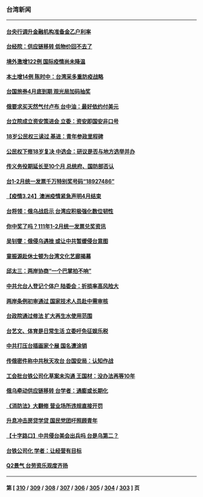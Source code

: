 ### 台湾新闻
---
#### [台央行调升金融机构准备金乙户利率](../../pages/ncid1349361/n13672627.md) 
#### [台经院：供应链移转 低物价回不去了](../../pages/ncid1349361/n13672664.md) 
#### [境外激增122例 国际疫情尚未降温](../../pages/ncid1349361/n13672589.md) 
#### [本土增14例 陈时中：台湾采多重防疫战略](../../pages/ncid1349361/n13672591.md) 
#### [台国旅券4月底到期 观光局加码抽奖](../../pages/ncid1349361/n13672596.md) 
#### [俄要求买天然气付卢布 台中油：最好依约付美元](../../pages/ncid1349361/n13672560.md) 
#### [台立院成立资安策进会 立委：资安即国安非口号](../../pages/ncid1349361/n13672563.md) 
#### [18岁公民权三读过 基进：青年参政里程碑](../../pages/ncid1349361/n13672398.md) 
#### [公民权下修18岁复决 中选会：研议是否与地方选举并办](../../pages/ncid1349361/n13672396.md) 
#### [传义务役期延长至10个月 总统府、国防部否认](../../pages/ncid1349361/n13672392.md) 
#### [台1-2月统一发票千万特别奖号码“18927486”](../../pages/ncid1349361/n13672202.md) 
#### [【疫情3.24】澳洲疫情紧急声明4月结束](../../pages/ncid1349361/n13671990.md) 
#### [台将领：俄乌战启示 台湾应积极强化数位韧性](../../pages/ncid1349361/n13672091.md) 
#### [你中奖了吗？111年1-2月统一发票兑奖资讯](../../pages/ncid1349361/n13671966.md) 
#### [吴钊燮：俄侵乌遇挫 或让中共暂缓侵台意图](../../pages/ncid1349361/n13671570.md) 
#### [童振源赴休士顿为台湾文化艺廊揭幕](../../pages/ncid1349361/n13671659.md) 
#### [邱太三：两岸协商“一个巴掌拍不响”](../../pages/ncid1349361/n13670346.md) 
#### [中共允台人登记个体户 陆委会：折损率高风险大](../../pages/ncid1349361/n13670295.md) 
#### [两岸条例初审通过 国家技术人员赴中需审核](../../pages/ncid1349361/n13670337.md) 
#### [台政院通过修法 扩大再生水使用范围](../../pages/ncid1349361/n13670343.md) 
#### [台艺文、体育是日常生活 立委吁免征娱乐税](../../pages/ncid1349361/n13670349.md) 
#### [中共打压台插画家个展 国名遭涂销](../../pages/ncid1349361/n13670335.md) 
#### [传俄密件称中共秋天攻台 台国安局：认知作战](../../pages/ncid1349361/n13669976.md) 
#### [工会批台铁公司化草案未沟通 王国材：没办法再等10年](../../pages/ncid1349361/n13670253.md) 
#### [俄乌牵动供应链移转 台学者：通膨或长期化](../../pages/ncid1349361/n13670242.md) 
#### [《消防法》大翻修 营业场所违规直接开罚](../../pages/ncid1349361/n13670248.md) 
#### [升息冲击房贷学贷 国民党团吁照顾青年](../../pages/ncid1349361/n13670245.md) 
#### [【十字路口】中共侵台美会出兵吗 台是乌第二？](../../pages/ncid1349361/n13669257.md) 
#### [台铁公司化 学者：让经营有目标](../../pages/ncid1349361/n13670255.md) 
#### [Q2景气 台劳资乐观度齐扬](../../pages/ncid1349361/n13670258.md) 

---
#### 第 [ [310](./310.md) / [309](./309.md) / [308](./308.md) / [307](./307.md) / [306](./306.md) / [305](./305.md) / [304](./304.md) / [303](./303.md) ] 页
